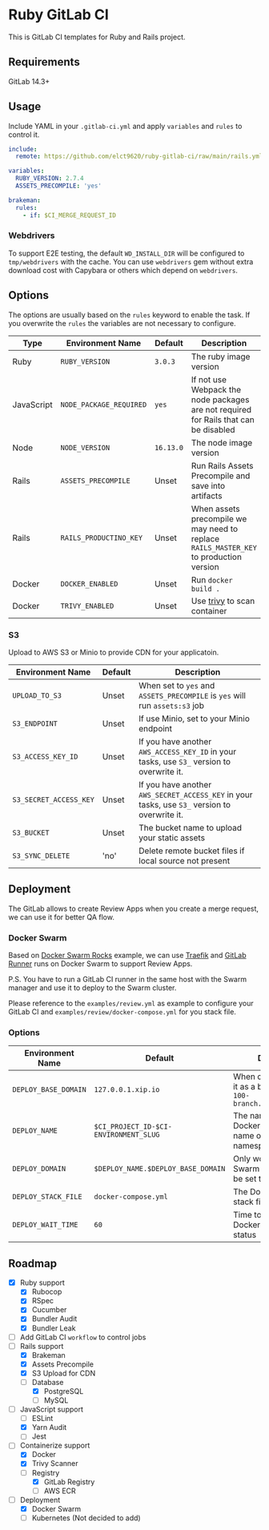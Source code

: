 Ruby GitLab CI
===

This is GitLab CI templates for Ruby and Rails project.

## Requirements

GitLab 14.3+

## Usage

Include YAML in your `.gitlab-ci.yml` and apply `variables` and `rules` to control it.

```yaml
include:
  remote: https://github.com/elct9620/ruby-gitlab-ci/raw/main/rails.yml

variables:
  RUBY_VERSION: 2.7.4
  ASSETS_PRECOMPILE: 'yes'

brakeman:
  rules:
    - if: $CI_MERGE_REQUEST_ID
```

### Webdrivers

To support E2E testing, the default `WD_INSTALL_DIR` will be configured to `tmp/webdrivers` with the cache. You can use `webdrivers` gem without extra download cost with Capybara or others which depend on `webdrivers`.

## Options

The options are usually based on the `rules` keyword to enable the task. If you overwrite the `rules` the variables are not necessary to configure.

| Type       | Environment Name        | Default   | Description                                                                            |
|------------|-------------------------|-----------|----------------------------------------------------------------------------------------|
| Ruby       | `RUBY_VERSION`          | `3.0.3`   | The ruby image version                                                                 |
| JavaScript | `NODE_PACKAGE_REQUIRED` | `yes`     | If not use Webpack the node packages are not required for Rails that can be disabled   |
| Node       | `NODE_VERSION`          | `16.13.0` | The node image version                                                                 |
| Rails      | `ASSETS_PRECOMPILE`     | Unset     | Run Rails Assets Precompile and save into artifacts                                    |
| Rails      | `RAILS_PRODUCTINO_KEY`  | Unset     | When assets precompile we may need to replace `RAILS_MASTER_KEY` to production version |
| Docker     | `DOCKER_ENABLED`        | Unset     | Run `docker build .`                                                                   |
| Docker     | `TRIVY_ENABLED`         | Unset     | Use [trivy](https://github.com/aquasecurity/trivy) to scan container                   |

### S3

Upload to AWS S3 or Minio to provide CDN for your applicatoin.

| Environment Name       | Default                                                       | Description                                                                                   |
|------------------------|---------------------------------------------------------------|-----------------------------------------------------------------------------------------------|
| `UPLOAD_TO_S3`         | Unset                                                         | When set to `yes` and `ASSETS_PRECOMPILE` is `yes` will run `assets:s3` job                   |
| `S3_ENDPOINT`          | Unset                                                         | If use Minio, set to your Minio endpoint                                                      |
| `S3_ACCESS_KEY_ID`     | Unset                                                         | If you have another `AWS_ACCESS_KEY_ID` in your tasks, use `S3_` version to overwrite it.     |
| `S3_SECRET_ACCESS_KEY` | Unset                                                         | If you have another `AWS_SECRET_ACCESS_KEY` in your tasks, use `S3_` version to overwrite it. |
| `S3_BUCKET`            | Unset                                                         | The bucket name to upload your static assets                                                  |
| `S3_SYNC_DELETE`       | 'no'                                                          | Delete remote bucket files if local source not present                                        |

## Deployment

The GitLab allows to create Review Apps when you create a merge request, we can use it for better QA flow.

### Docker Swarm

Based on [Docker Swarm Rocks](https://dockerswarm.rocks/) example, we can use [Traefik](https://dockerswarm.rocks/traefik/) and [GitLab Runner](https://dockerswarm.rocks/gitlab-ci/) runs on Docker Swarm to support Review Apps.

P.S. You have to run a GitLab CI runner in the same host with the Swarm manager and use it to deploy to the Swarm cluster.

Please reference to the `examples/review.yml` as example to configure your GitLab CI and `examples/review/docker-compose.yml` for you stack file.

### Options

| Environment Name     | Default                               | Description                                                                     |
|----------------------|---------------------------------------|---------------------------------------------------------------------------------|
| `DEPLOY_BASE_DOMAIN` | `127.0.0.1.xip.io`                    | When deploy we will use it as a base domain, e.g. `100-branch.127.0.0.1.xip.io` |
| `DEPLOY_NAME`        | `$CI_PROJECT_ID-$CI-ENVIRONMENT_SLUG` | The name used to be Docker Swarm stack name or Kubernetes namespace             |
| `DEPLOY_DOMAIN`      | `$DEPLOY_NAME.$DEPLOY_BASE_DOMAIN`    | Only work for Docker Swarm with Traefik will be set to environment url          |
| `DEPLOY_STACK_FILE`  | `docker-compose.yml`                  | The Docker Swarm stack file for deployment                                      |
| `DEPLOY_WAIT_TIME`   | `60`                                  | Time to wait for check Docker Swarm deploy status                               |

## Roadmap

* [x] Ruby support
  * [x] Rubocop
  * [x] RSpec
  * [x] Cucumber
  * [x] Bundler Audit
  * [x] Bundler Leak
* [ ] Add GitLab CI `workflow` to control jobs
* [ ] Rails support
  * [x] Brakeman
  * [x] Assets Precompile
  * [x] S3 Upload for CDN
  * [ ] Database
    * [x] PostgreSQL
    * [ ] MySQL
* [ ] JavaScript support
  * [ ] ESLint
  * [x] Yarn Audit
  * [ ] Jest
* [ ] Containerize support
  * [x] Docker
  * [x] Trivy Scanner
  * [ ] Registry
    * [x] GitLab Registry
    * [ ] AWS ECR
* [ ] Deployment
  * [x] Docker Swarm
  * [ ] Kubernetes (Not decided to add)
